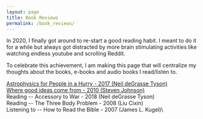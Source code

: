 ```yaml
---
layout: page
title: Book Reviews
permalink: /book_reviews/
---
```

In 2020, I finally got around to re-start a good reading habit. I meant to do it for a while but always got distracted by more brain stimulating activities like watching endless youtube and scrolling Reddit.

To celebrate this achievement, I am making this page that will centralize my thoughts about the books, e-books and audio books I read/listen to.

[Astrophysics for People in a Hurry - 2017 (Neil deGrasse Tyson)](/book/review/2020/05/10/astrophysics-for-people-in-a-hurry)\
[Where good ideas come from - 2010 (Steven Johnson)](/book/review/2020/05/10/good-ideas)\
Reading -- Accessory to War - 2018 (Neil deGrasse Tyson)\
Reading -- The Three Body Problem - 2008 (Liu Cixin)\
Listening to -- How to Read the Bible - 2007 (James L. Kugel)\
